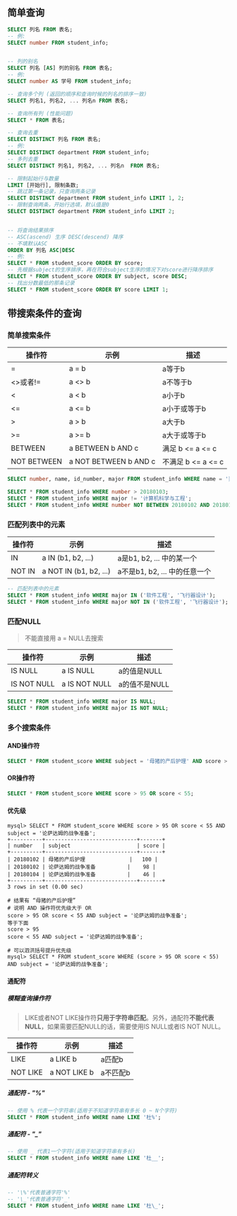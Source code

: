 
## 简单查询

```sql
SELECT 列名 FROM 表名;
-- 例:
SELECT number FROM student_info;


-- 列的别名
SELECT 列名 [AS] 列的别名 FROM 表名;
-- 例:
SELECT number AS 学号 FROM student_info;

-- 查询多个列 (返回的顺序和查询时候的列名的排序一致)
SELECT 列名1, 列名2, ... 列名n FROM 表名;

-- 查询所有列 (性能问题)
SELECT * FROM 表名;

-- 查询去重
SELECT DISTINCT 列名 FROM 表名;
-- 例:
SELECT DISTINCT department FROM student_info;
-- 多列去重
SELECT DISTINCT 列名1, 列名2, ... 列名n  FROM 表名;

-- 限制起始行与数量
LIMIT [开始行], 限制条数;
-- 跳过第一条记录，只查询两条记录
SELECT DISTINCT department FROM student_info LIMIT 1, 2;
-- 限制查询两条，开始行选填，默认值是0
SELECT DISTINCT department FROM student_info LIMIT 2;


-- 将查询结果排序
-- ASC(ascend) 生序 DESC(descend) 降序
-- 不填默认ASC
ORDER BY 列名 ASC|DESC
-- 例:
SELECT * FROM student_score ORDER BY score;
-- 先根据subject的生序排序，再在符合subject生序的情况下对score进行降序排序
SELECT * FROM student_score ORDER BY subject, score DESC;
-- 找出分数最低的那条记录
SELECT * FROM student_score ORDER BY score LIMIT 1;
```


## 带搜索条件的查询

### 简单搜索条件

| 操作符 | 示例 | 描述 |
| --- | --- | --- |
| = | a = b | a等于b |
| <>或者!= | a <> b | a不等于b |
| < | a < b | a小于b |
| <= | a <= b | a小于或等于b |
| > | a > b | a大于b |
| >= | a >= b | a大于或等于b |
| BETWEEN | a BETWEEN b AND c | 满足 b <= a <= c |
| NOT BETWEEN | a NOT BETWEEN b AND c | 不满足 b <= a <= c |

```sql
SELECT number, name, id_number, major FROM student_info WHERE name = '范剑';

SELECT * FROM student_info WHERE number > 20180103;
SELECT * FROM student_info WHERE major != '计算机科学与工程';
SELECT * FROM student_info WHERE number NOT BETWEEN 20180102 AND 20180104;
```
<a name="ZPyQI"></a>
### 匹配列表中的元素

| 操作符 | 示例 | 描述 |
| --- | --- | --- |
| IN | a IN (b1, b2, ...) | a是b1, b2, ... 中的某一个 |
| NOT IN | a NOT IN (b1, b2, ...) | a不是b1, b2, ... 中的任意一个 |

```sql
-- 匹配列表中的元素
SELECT * FROM student_info WHERE major IN ('软件工程', '飞行器设计');
SELECT * FROM student_info WHERE major NOT IN ('软件工程', '飞行器设计');
```

### 匹配NULL
> 不能直接用 a = NULL去搜索

| 操作符 | 示例 | 描述 |
| --- | --- | --- |
| IS NULL | a IS NULL | a的值是NULL |
| IS NOT NULL | a IS NOT NULL | a的值不是NULL |

```sql
SELECT * FROM student_info WHERE major IS NULL;
SELECT * FROM student_info WHERE major IS NOT NULL;
```

### 多个搜索条件

#### AND操作符

```sql
SELECT * FROM student_score WHERE subject = '母猪的产后护理' AND score > 75;
```

#### OR操作符

```sql
SELECT * FROM student_score WHERE score > 95 OR score < 55;
```

#### 优先级

```shell
mysql> SELECT * FROM student_score WHERE score > 95 OR score < 55 AND subject = '论萨达姆的战争准备';
+----------+-----------------------------+-------+
| number   | subject                     | score |
+----------+-----------------------------+-------+
| 20180102 | 母猪的产后护理              |   100 |
| 20180102 | 论萨达姆的战争准备          |    98 |
| 20180104 | 论萨达姆的战争准备          |    46 |
+----------+-----------------------------+-------+
3 rows in set (0.00 sec)

# 结果有 “母猪的产后护理”
# 说明 AND 操作符优先级大于 OR
score > 95 OR score < 55 AND subject = '论萨达姆的战争准备';
等于下面
score > 95 
score < 55 AND subject = '论萨达姆的战争准备';

# 可以泗洪括号提升优先级
mysql> SELECT * FROM student_score WHERE (score > 95 OR score < 55) AND subject = '论萨达姆的战争准备';
```

#### 通配符

##### 模糊查询操作符
> LIKE或者NOT LIKE操作符**只用于字符串匹配**。另外，通配符**不能代表NULL**，如果需要匹配NULL的话，需要使用IS NULL或者IS NOT NULL。

| 操作符 | 示例 | 描述 |
| --- | --- | --- |
| LIKE | a LIKE b | a匹配b |
| NOT LIKE | a NOT LIKE b | a不匹配b |


##### 通配符 -  "%"

```sql
-- 使用 % 代表一个字符串(适用于不知道字符串有多长 0 ~ N个字符)
SELECT * FROM student_info WHERE name LIKE '杜%';
```

##### 通配符 - "_"

```sql
-- 使用 _ 代表1一个字符(适用于知道字符串有多长)
SELECT * FROM student_info WHERE name LIKE '杜__';
```

##### 通配符转义

```sql
-- '\%'代表普通字符'%'
-- '\_'代表普通字符'_' 
SELECT * FROM student_info WHERE name LIKE '杜\_';
```
